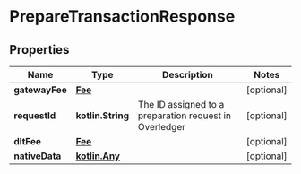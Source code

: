 
# PrepareTransactionResponse

## Properties
Name | Type | Description | Notes
------------ | ------------- | ------------- | -------------
**gatewayFee** | [**Fee**](Fee.md) |  |  [optional]
**requestId** | **kotlin.String** | The ID assigned to a preparation request in Overledger |  [optional]
**dltFee** | [**Fee**](Fee.md) |  |  [optional]
**nativeData** | [**kotlin.Any**](.md) |  |  [optional]




